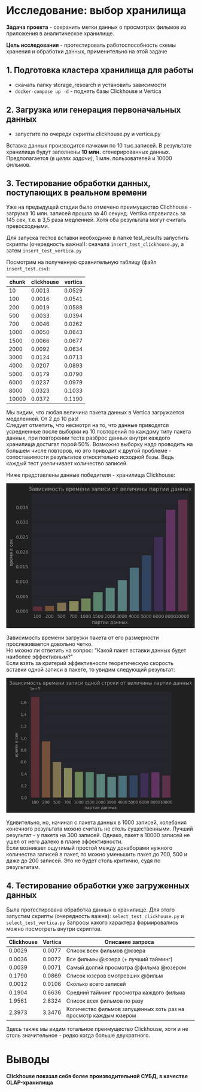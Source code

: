 # Исследование: выбор хранилища
**Задача проекта** - сохранить метки данных о просмотрах фильмов из приложения в аналитическое хранилище.
  
**Цель исследования** - протестировать работоспособность схемы хранения и обработки данных, применительно на этой задаче

## 1. Подготовка кластера хранилища для работы  

- скачать папку storage_research и установить зависимости
- `docker-compose up -d` - поднять базы Clickhouse и Vertica
 
## 2. Загрузка или генерация первоначальных данных

- запустите по очереди скрипты clickhouse.py и vertica.py  

Вставка данных производится пачками по 10 тыс.записей.
В результате хранилища будут заполнены **10 млн.** сгенерированных данных. 
Предполагается (_в целях задачи)_, 1 млн. пользователей и 10000 фильмов.

## 3. Тестирование обработки данных, поступающих в реальном времени

Уже на предыдущей стадии было отмечено преимущество Clichhouse - загрузка 10 млн. записей прошла за 40 секунд.
Vertika справилась за 145 сек, т.е. в 3,5 раза медленней. 
Хотя оба результата могут считать превосходными.

Для запуска тестов вставки необходимо в папке test_results запустить скрипты (очередность важна!):
сначала `insert_test_clickhouse.py`, а затем `insert_test_vertica.py`  

Посмотрим на полученную сравнительную таблицу (файл `insert_test.csv`):  


| chunk | clickhouse | vertica |
|-------|------------|---------|
|   10  |     0.0013 |  0.0529 |
|  100  |     0.0016 |  0.0541 |
|  200  |     0.0019 |  0.0588 |
|  500  |     0.0033 |  0.0394 |
|  700  |     0.0046 |  0.0262 |
|  1000 |     0.0050 |  0.0643 |
|  1500 |     0.0066 |  0.0677 |
|  2000 |     0.0092 |  0.0634 |
|  3000 |     0.0124 |  0.0713 |
|  4000 |     0.0207 |  0.0893 |
|  5000 |     0.0179 |  0.0790 |
|  6000 |     0.0237 |  0.0979 |
|  8000 |     0.0323 |  0.1033 |
| 10000 |     0.0372 |  0.1190 |

Мы видим, что любая величина пакета данных в Vertica загружается меделенней. От 2 до 10 раз!  
Следует отметить, что несмотря на то, что данные приводятся усредненные после выборки из 10 повторений по каждому типу пакета данных, 
при повторении теста разброс данных внутри каждого хранилища достигал порой 50%. 
Возможно выборку надо проводить на большем числе повторов, но это приводит к другой проблеме - сопоставимости результатов относительно исходной базы.
Ведь каждый тест увеличивает количество записей.

Ниже представлены данные победителя - хранилища Clickhouse:

![img.png](img.png)

Зависимость времени загрузки пакета от его размерности прослеживается довольно четко.  
Но можно ли ответить на вопрос: "Какой пакет вставки данных будет наиболее эффективным?"  
Если взять за критерий эффективности теоретическую скорость вставки одной записи в пакете, то увидим следующий результат:

![img_1.png](img_1.png)

Удивительно, но, начиная с пакета данных в 1000 записей, 
колебания конечного результата можно считать не столь существенными. 
Лучший результат - у пакета на 300 записей. Однако, пакет в 10000 записей 
не ушел от него далеко в плане эффективности.  
Если возникает ощутимый простой между донаборами нужного количества записей в пакет, 
то можно уменьшить пакет до 700, 500 и даже до 200 записей. 
Это не будет столь критично, судя по результатам.

## 4. Тестирование обработки уже загруженных данных
Была протестирована обработка данных в хранилище. 
Для этого запустим скрипты (очередность важна): `select_test_clickhouse.py` и `select_test_vertica.py`
Запросы какого характера формировались можно посмотреть внутри скриптов.


| Clickhouse | Vertica | Описание запроса                                                 |
|-------|------------|---------|
| 0.0029     | 0.0077  | Список всех фильмов @юзера                                       |
| 0.0036     | 0.0072  | Все фильмы @юзера (+ лучший тайминг)                             |
| 0.0039     | 0.0071  | Самый долгий просмотра @фильма @юзером                           |
| 0.1790     | 0.0869  | Список юзеров смотревших @фильм                                  |
| 0.0012     | 0.0106  | Сколько всего записей                                            |
| 0.1904     | 0.6636  | Средний тайминг просмотра каждого фильма                         |
| 1.9561     | 2.8324  | Список всех фильмов по разу                                      |
| 2.3973     | 3.3476  | Количество фильмов запущенных хоть раз на просмотр каждым юзером |

Здесь также мы видим тотальное преимущество Clickhouse, хотя и не столь значительное - редко когда больше двукратного.

# Выводы
**Clickhouse показал себя более производительной СУБД, в качестве OLAP-хранилища**
